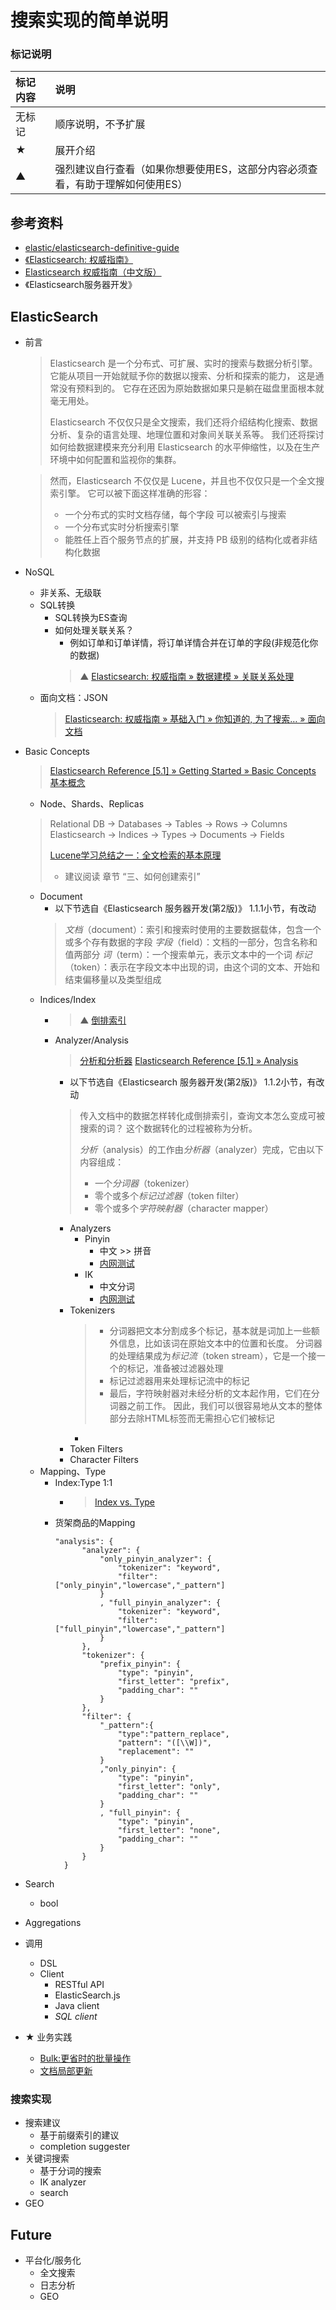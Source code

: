 
# 搜索实现的简单说明

### 标记说明
|标记内容|说明|
|:--|:--|
|无标记|顺序说明，不予扩展|
|★|展开介绍|
|▲|强烈建议自行查看（如果你想要使用ES，这部分内容必须查看，有助于理解如何使用ES）|

## 参考资料
- [elastic/elasticsearch-definitive-guide](https://github.com/elastic/elasticsearch-definitive-guide)
- [《Elasticsearch: 权威指南》](http://106.186.120.253/preview/foreword_id.html)
- [Elasticsearch 权威指南（中文版）](http://es.xiaoleilu.com/)
- 《Elasticsearch服务器开发》

## ElasticSearch
- 前言
  > Elasticsearch 是一个分布式、可扩展、实时的搜索与数据分析引擎。 
  > 它能从项目一开始就赋予你的数据以搜索、分析和探索的能力，
  > 这是通常没有预料到的。 它存在还因为原始数据如果只是躺在磁盘里面根本就毫无用处。
  > 
  > Elasticsearch 不仅仅只是全文搜索，我们还将介绍结构化搜索、数据分析、复杂的语言处理、地理位置和对象间关联关系等。 
  > 我们还将探讨如何给数据建模来充分利用 Elasticsearch 的水平伸缩性，以及在生产环境中如何配置和监视你的集群。

  > 然而，Elasticsearch 不仅仅是 Lucene，并且也不仅仅只是一个全文搜索引擎。 它可以被下面这样准确的形容：
  > - 一个分布式的实时文档存储，每个字段 可以被索引与搜索
  > - 一个分布式实时分析搜索引擎
  > - 能胜任上百个服务节点的扩展，并支持 PB 级别的结构化或者非结构化数据
- NoSQL
  - 非关系、无级联
  - SQL转换
    - SQL转换为ES查询
    - 如何处理关联关系？
      - 例如订单和订单详情，将订单详情合并在订单的字段(非规范化你的数据)
      > ▲ [Elasticsearch: 权威指南 » 数据建模 » 关联关系处理](http://106.186.120.253/preview/relations.html)
  - 面向文档：JSON
    > [Elasticsearch: 权威指南 » 基础入门 » 你知道的, 为了搜索… » 面向文档](http://106.186.120.253/preview/_document_oriented.html) 
- Basic Concepts
  > [Elasticsearch Reference [5.1] » Getting Started » Basic Concepts](https://www.elastic.co/guide/en/elasticsearch/reference/current/_basic_concepts.html#_cluster)
  > [基本概念](https://endymecy.gitbooks.io/elasticsearch-guide-chinese/content/getting-started/basic-concepts.html)
  - Node、Shards、Replicas
  
  > Relational DB -> Databases -> Tables -> Rows -> Columns
  > Elasticsearch -> Indices   -> Types  -> Documents -> Fields
  > 
  > [Lucene学习总结之一：全文检索的基本原理](http://blog.csdn.net/forfuture1978/article/details/4711308)
  > - 建议阅读 章节 “三、如何创建索引”
  - Document
    - 以下节选自《Elasticsearch 服务器开发(第2版)》 1.1.1小节，有改动
    > *文档*（document）：索引和搜索时使用的主要数据载体，包含一个或多个存有数据的字段
    > *字段*（field）：文档的一部分，包含名称和值两部分
    > *词*（term）：一个搜索单元，表示文本中的一个词
    > *标记*（token）：表示在字段文本中出现的词，由这个词的文本、开始和结束偏移量以及类型组成
  - Indices/Index
    - > ▲ [倒排索引](http://es.xiaoleilu.com/052_Mapping_Analysis/35_Inverted_index.html)
    - Analyzer/Analysis
      > [分析和分析器](http://es.xiaoleilu.com/052_Mapping_Analysis/40_Analysis.html) 
      > [Elasticsearch Reference [5.1] » Analysis](https://www.elastic.co/guide/en/elasticsearch/reference/current/analysis.html)
      - 以下节选自《Elasticsearch 服务器开发(第2版)》 1.1.2小节，有改动
      > 传入文档中的数据怎样转化成倒排索引，查询文本怎么变成可被搜索的词？
      > 这个数据转化的过程被称为分析。
      > 
      > *分析*（analysis）的工作由*分析器*（analyzer）完成，它由以下内容组成：
      > - 一个*分词器*（tokenizer）
      > - 零个或多个*标记过滤器*（token filter）
      > - 零个或多个*字符映射器*（character mapper）
      - Analyzers
        - Pinyin
          - 中文 >> 拼音 
          - [内网测试](http://192.168.1.101:9200/goods_shelf/_analyze?analyzer=only_pinyin_analyzer&pretty=true&text=中文分词)
        - IK
          - 中文分词
          - [内网测试](http://192.168.1.101:9200/goods_shelf/_analyze?analyzer=ik_max_word&pretty=true&text=中文分词)
      - Tokenizers
        > - 分词器把文本分割成多个标记，基本就是词加上一些额外信息，比如该词在原始文本中的位置和长度。
        > 分词器的处理结果成为*标记流*（token stream），它是一个接一个的标记，准备被过滤器处理
        > - 标记过滤器用来处理标记流中的标记
        > - 最后，字符映射器对未经分析的文本起作用，它们在分词器之前工作。
        > 因此，我们可以很容易地从文本的整体部分去除HTML标签而无需担心它们被标记
        - 
      - Token Filters
      - Character Filters
  - Mapping、Type
    - Index:Type 1:1
      - > [Index vs. Type](https://www.elastic.co/blog/index-vs-type)
    - 货架商品的Mapping
      ```
      "analysis": {
            "analyzer": {
                "only_pinyin_analyzer": {
                    "tokenizer": "keyword",
                    "filter": ["only_pinyin","lowercase","_pattern"]
                }
                , "full_pinyin_analyzer": {
                    "tokenizer": "keyword",
                    "filter": ["full_pinyin","lowercase","_pattern"]
                }
            },
            "tokenizer": {
                "prefix_pinyin": {
                    "type": "pinyin",
                    "first_letter": "prefix",
                    "padding_char": ""
                }
            },
            "filter": {
                "_pattern":{
                    "type":"pattern_replace",
                    "pattern": "([\\W])",
                    "replacement": ""
                }
                ,"only_pinyin": {
                    "type": "pinyin",
                    "first_letter": "only",
                    "padding_char": ""
                }
                , "full_pinyin": {
                    "type": "pinyin",
                    "first_letter": "none",
                    "padding_char": ""
                }
            }
        }
      ``` 
- Search
  - bool
- Aggregations
- 调用
  - DSL
  - Client
    - RESTful API
    - ElasticSearch.js
    - Java client
    - *SQL client*
- ★ 业务实践
  - [Bulk:更省时的批量操作](http://es.xiaoleilu.com/030_Data/55_Bulk.html)
  - [文档局部更新](http://es.xiaoleilu.com/030_Data/45_Partial_update.html)

### 搜索实现
- 搜索建议
  - 基于前缀索引的建议
  - completion suggester
- 关键词搜索
  - 基于分词的搜索
  - IK analyzer
  - search
- GEO

## Future
- 平台化/服务化
  - 全文搜索
  - 日志分析
  - GEO

